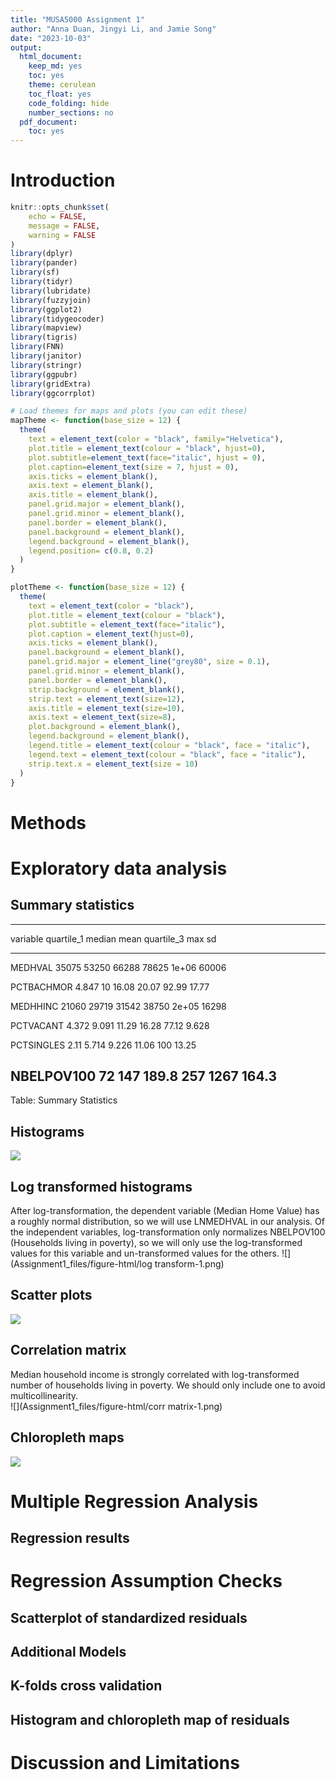 ```yaml
---
title: "MUSA5000 Assignment 1"
author: "Anna Duan, Jingyi Li, and Jamie Song"
date: "2023-10-03"
output:
  html_document:
    keep_md: yes
    toc: yes
    theme: cerulean
    toc_float: yes
    code_folding: hide
    number_sections: no
  pdf_document:
    toc: yes
---
```

# Introduction

```r
knitr::opts_chunk$set(
	echo = FALSE,
	message = FALSE,
	warning = FALSE
)
library(dplyr)
library(pander)
library(sf)
library(tidyr)
library(lubridate)
library(fuzzyjoin)
library(ggplot2)
library(tidygeocoder)
library(mapview)
library(tigris)
library(FNN)
library(janitor)
library(stringr)
library(ggpubr)
library(gridExtra)
library(ggcorrplot)

# Load themes for maps and plots (you can edit these)
mapTheme <- function(base_size = 12) {
  theme(
    text = element_text(color = "black", family="Helvetica"),
    plot.title = element_text(colour = "black", hjust=0),
    plot.subtitle=element_text(face="italic", hjust = 0),
    plot.caption=element_text(size = 7, hjust = 0),
    axis.ticks = element_blank(),
    axis.text = element_blank(),
    axis.title = element_blank(),
    panel.grid.major = element_blank(),
    panel.grid.minor = element_blank(),
    panel.border = element_blank(),
    panel.background = element_blank(),
    legend.background = element_blank(),
    legend.position= c(0.8, 0.2)
  )
}

plotTheme <- function(base_size = 12) {
  theme(
    text = element_text(color = "black"),
    plot.title = element_text(colour = "black"),
    plot.subtitle = element_text(face="italic"),
    plot.caption = element_text(hjust=0),
    axis.ticks = element_blank(),
    panel.background = element_blank(),
    panel.grid.major = element_line("grey80", size = 0.1),
    panel.grid.minor = element_blank(),
    panel.border = element_blank(),
    strip.background = element_blank(),
    strip.text = element_text(size=12),
    axis.title = element_text(size=10),
    axis.text = element_text(size=8),
    plot.background = element_blank(),
    legend.background = element_blank(),
    legend.title = element_text(colour = "black", face = "italic"),
    legend.text = element_text(colour = "black", face = "italic"),
    strip.text.x = element_text(size = 10)
  )
} 
```

# Methods 


# Exploratory data analysis  
## Summary statistics

-----------------------------------------------------------------------
  variable    quartile_1   median   mean    quartile_3    max     sd   
------------ ------------ -------- ------- ------------ ------- -------
  MEDHVAL       35075      53250    66288     78625      1e+06   60006 

 PCTBACHMOR     4.847        10     16.08     20.07      92.99   17.77 

  MEDHHINC      21060      29719    31542     38750      2e+05   16298 

 PCTVACANT      4.372      9.091    11.29     16.28      77.12   9.628 

 PCTSINGLES      2.11      5.714    9.226     11.06       100    13.25 

 NBELPOV100       72        147     189.8      257       1267    164.3 
-----------------------------------------------------------------------

Table: Summary Statistics

## Histograms 
![](Assignment1_files/figure-html/histograms-1.png)<!-- -->

## Log transformed histograms 
After log-transformation, the dependent variable (Median Home Value) has a roughly normal distribution, so we will use LNMEDHVAL in our analysis. Of the independent variables, log-transformation only normalizes NBELPOV100 (Households living in poverty), so we will only use the log-transformed values for this variable and un-transformed values for the others.
![](Assignment1_files/figure-html/log transform-1.png)<!-- -->

## Scatter plots
![](Assignment1_files/figure-html/scatter-1.png)<!-- -->

## Correlation matrix  
Median household income is strongly correlated with log-transformed number of households living in poverty. We should only include one to avoid multicollinearity.  
![](Assignment1_files/figure-html/corr matrix-1.png)<!-- -->

## Chloropleth maps
![](Assignment1_files/figure-html/maps-1.png)<!-- -->

# Multiple Regression Analysis
## Regression results 


# Regression Assumption Checks 
## Scatterplot of standardized residuals


## Additional Models


## K-folds cross validation


## Histogram and chloropleth map of residuals


# Discussion and Limitations 

